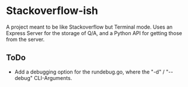 # Stackoverflow-ish

A project meant to be like Stackoverflow but Terminal mode.
Uses an Express Server for the storage of Q/A, and a Python API for getting
those from the server.

## ToDo

- Add a debugging option for the rundebug.go, where the "-d" / "--debug"
CLI-Arguments.
